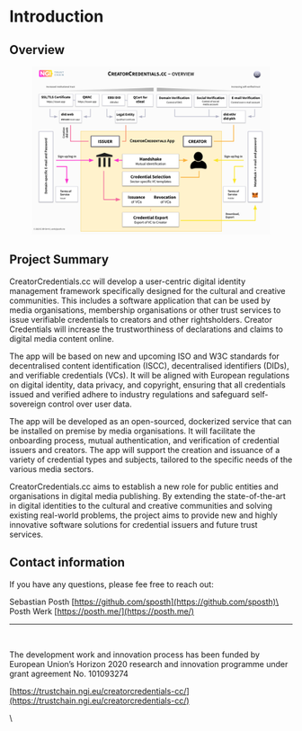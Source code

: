 # Introduction

## Overview

<figure><img src=".gitbook/assets/Trustchain-Creator-Credentials-Overview.png" alt=""><figcaption></figcaption></figure>

## Project Summary

CreatorCredentials.cc will develop a user-centric digital identity management framework specifically designed for the cultural and creative communities. This includes a software application that can be used by media organisations, membership organisations or other trust services to issue verifiable credentials to creators and other rightsholders. Creator Credentials will increase the trustworthiness of declarations and claims to digital media content online.

The app will be based on new and upcoming ISO and W3C standards for decentralised content identification (ISCC), decentralised identifiers (DIDs), and verifiable credentials (VCs). It will be aligned with European regulations on digital identity, data privacy, and copyright, ensuring that all credentials issued and verified adhere to industry regulations and safeguard self-sovereign control over user data.

The app will be developed as an open-sourced, dockerized service that can be installed on premise by media organisations. It will facilitate the onboarding process, mutual authentication, and verification of credential issuers and creators. The app will support the creation and issuance of a variety of credential types and subjects, tailored to the specific needs of the various media sectors.

CreatorCredentials.cc aims to establish a new role for public entities and organisations in digital media publishing. By extending the state-of-the-art in digital identities to the cultural and creative communities and solving existing real-world problems, the project aims to provide new and highly innovative software solutions for credential issuers and future trust services.

## Contact information

If you have any questions, please fee free to reach out:

Sebastian Posth [https://github.com/sposth](https://github.com/sposth)\
Posth Werk [https://posth.me/](https://posth.me/)

***

[<img src="https://user-images.githubusercontent.com/14913025/268243258-f53962c2-7c4c-4312-a0b2-1485de3e60e5.png" alt="" data-size="original">](https://user-images.githubusercontent.com/14913025/268243258-f53962c2-7c4c-4312-a0b2-1485de3e60e5.png)

The development work and innovation process has been funded by European Union’s Horizon 2020 research and innovation programme under grant agreement No. 101093274

[https://trustchain.ngi.eu/creatorcredentials-cc/](https://trustchain.ngi.eu/creatorcredentials-cc/)

\

